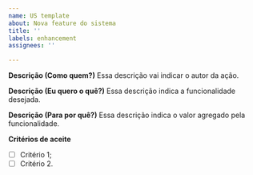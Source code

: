 ```yaml
---
name: US template
about: Nova feature do sistema
title: ''
labels: enhancement
assignees: ''

---
```


**Descrição (Como quem?)**
Essa descrição vai indicar o autor da ação.

**Descrição (Eu quero o quê?)**
Essa descrição indica a funcionalidade desejada.

**Descrição (Para por quê?)**
Essa descrição indica o valor agregado pela funcionalidade.

**Critérios de aceite**
- [ ] Critério 1;
- [ ] Critério 2.

